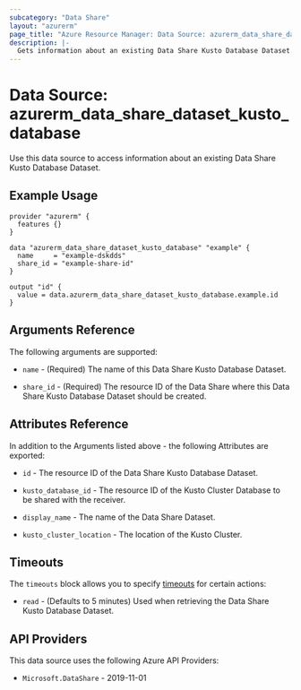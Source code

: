 ```yaml
---
subcategory: "Data Share"
layout: "azurerm"
page_title: "Azure Resource Manager: Data Source: azurerm_data_share_dataset_kusto_database"
description: |-
  Gets information about an existing Data Share Kusto Database Dataset.
---
```


# Data Source: azurerm_data_share_dataset_kusto_database

Use this data source to access information about an existing Data Share Kusto Database Dataset.

## Example Usage

```hcl
provider "azurerm" {
  features {}
}

data "azurerm_data_share_dataset_kusto_database" "example" {
  name     = "example-dskdds"
  share_id = "example-share-id"
}

output "id" {
  value = data.azurerm_data_share_dataset_kusto_database.example.id
}
```

## Arguments Reference

The following arguments are supported:

* `name` - (Required) The name of this Data Share Kusto Database Dataset.

* `share_id` - (Required) The resource ID of the Data Share where this Data Share Kusto Database Dataset should be created.

## Attributes Reference

In addition to the Arguments listed above - the following Attributes are exported:

* `id` - The resource ID of the Data Share Kusto Database Dataset.

* `kusto_database_id` - The resource ID of the Kusto Cluster Database to be shared with the receiver.

* `display_name` - The name of the Data Share Dataset.

* `kusto_cluster_location` - The location of the Kusto Cluster.

## Timeouts

The `timeouts` block allows you to specify [timeouts](https://www.terraform.io/language/resources/syntax#operation-timeouts) for certain actions:

* `read` - (Defaults to 5 minutes) Used when retrieving the Data Share Kusto Database Dataset.

## API Providers
<!-- This section is generated, changes will be overwritten -->
This data source uses the following Azure API Providers:

* `Microsoft.DataShare` - 2019-11-01
